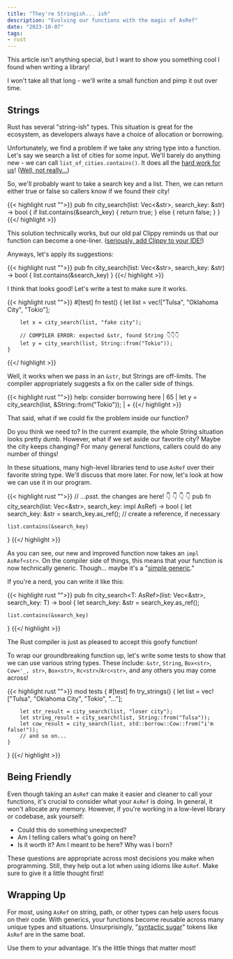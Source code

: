 ```yaml
---
title: "They're Stringish... ish"
description: "Evolving our functions with the magic of AsRef"
date: "2023-10-07"
tags:
- rust
---
```


This article isn't anything special, but I want to show you something cool I found when writing a library!

I won't take all that long - we'll write a small function and pimp it out over time.

## Strings

Rust has several "string-ish" types. This situation is great for the ecosystem, as developers always have a choice of allocation or borrowing.

Unfortunately, we find a problem if we take any string type into a function. Let's say we search a list of cities for some input. We'll barely do anything new - we can call `list_of_cities.contains()`. It does all the [hard work for us](https://doc.rust-lang.org/src/core/slice/mod.rs.html#2511-2516)! ([Well, not really...](https://stdrs.dev/nightly/x86_64-unknown-linux-gnu/src/core/slice/cmp.rs.html#210))

So, we'll probably want to take a search key and a list. Then, we can return either true or false so callers know if we found their city!

{{< highlight rust "">}}
pub fn city_search(list: Vec<&str>, search_key: &str) -> bool {
    if list.contains(&search_key) {
        return true;
    } else {
        return false;
    }
}
{{</ highlight >}}

This solution technically works, but our old pal Clippy reminds us that our function can become a one-liner. ([seriously, add Clippy to your IDE!](https://code.visualstudio.com/docs/languages/rust#_linting))

Anyways, let's apply its suggestions:

{{< highlight rust "">}}
pub fn city_search(list: Vec<&str>, search_key: &str) -> bool {
    list.contains(&search_key)
}
{{</ highlight >}}

I think that looks good! Let's write a test to make sure it works.

{{< highlight rust "">}}
    #[test]
    fn test() {
        let list = vec!["Tulsa", "Oklahoma City", "Tokio"];

        let x = city_search(list, "fake city");

        // COMPILER ERROR: expected &str, found String 👇️👇️👇️
        let y = city_search(list, String::from("Tokio"));
    }
{{</ highlight >}}

Well, it works when we pass in an `&str`, but Strings are off-limits. The compiler appropriately suggests a fix on the caller side of things.

{{< highlight rust "">}}
    help: consider borrowing here
    |
65  |         let y = city_search(list, &String::from("Tokio"));
    |                                   +
{{</ highlight >}}

That said, what if we could fix the problem inside our function?

Do you think we need to? In the current example, the whole String situation looks pretty dumb. However, what if we set aside our favorite city? Maybe the city keeps changing? For many general functions, callers could do any number of things!

In these situations, many high-level libraries tend to use `AsRef` over their favorite string type. We'll discuss that more later. For now, let's look at how we can use it in our program.

{{< highlight rust "">}}
//       ...psst. the changes are here!        👇️  👇️  👇️  👇️
pub fn city_search(list: Vec<&str>, search_key: impl AsRef<str>) -> bool {
    let search_key: &str = search_key.as_ref(); // create a reference, if necessary

    list.contains(&search_key)
}
{{</ highlight >}}

As you can see, our new and improved function now takes an `impl AsRef<str>`. On the compiler side of things, this means that your function is now technically generic. Though... maybe it's a "[simple generic](https://github.com/jonhoo/rust-imap/pull/235#discussion_r923057270)."

If you're a nerd, you can write it like this:

{{< highlight rust "">}}
pub fn city_search<T: AsRef<str>>(list: Vec<&str>, search_key: T) -> bool {
    let search_key: &str = search_key.as_ref();

    list.contains(&search_key)
}
{{</ highlight >}}

The Rust compiler is just as pleased to accept this goofy function!

To wrap our groundbreaking function up, let's write some tests to show that we can use various string types. These include: `&str`, `String`, `Box<str>`, `Cow<'_, str>`, `Box<str>`, `Rc<str>`/`Arc<str>`, and any others you may come across!

{{< highlight rust "">}}
mod tests {
    #[test]
    fn try_strings() {
        let list = vec!["Tulsa", "Oklahoma City", "Tokio", "..."];

        let str_result = city_search(list, "loser city");
        let string_result = city_search(list, String::from("Tulsa"));
        let cow_result = city_search(list, std::borrow::Cow::from("i'm false!"));
        // and so on...
    }
}
{{</ highlight >}}

## Being Friendly

Even though taking an `AsRef` can make it easier and cleaner to call your functions, it's crucial to consider what your `AsRef` is doing. In general, it won't allocate any memory. However, if you're working in a low-level library or codebase, ask yourself:

- Could this do something unexpected?
- Am I telling callers what's going on here?
- Is it worth it? Am I meant to be here? Why was I born?

These questions are appropriate across most decisions you make when programming. Still, they help out a lot when using idioms like `AsRef`. Make sure to give it a little thought first!

## Wrapping Up

For most, using `AsRef` on string, path, or other types can help users focus on their code. With generics, your functions become reusable across many unique types and situations. Unsurprisingly, "[syntactic sugar](https://en.wikipedia.org/wiki/Syntactic_sugar)" tokens like `AsRef` are in the same boat.

Use them to your advantage. It's the little things that matter most!
